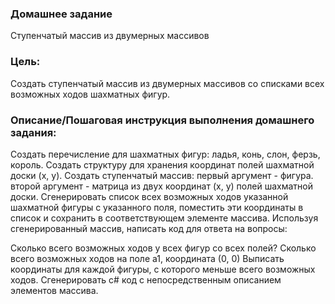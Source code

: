 ### Домашнее задание
Ступенчатый массив из двумерных массивов

### Цель:
Создать ступенчатый массив из двумерных массивов со списками всех возможных ходов шахматных фигур.

### Описание/Пошаговая инструкция выполнения домашнего задания:
Создать перечисление для шахматных фигур: ладья, конь, слон, ферзь, король.
Создать структуру для хранения координат полей шахматной доски (x, y).
Создать ступенчатый массив:
первый аргумент - фигура.
второй аргумент - матрица из двух координат (x, y) полей шахматной доски.
Сгенерировать список всех возможных ходов указанной шахматной фигуры
с указанного поля, поместить эти координаты в список и
сохранить в соответствующем элементе массива.
Используя сгенерированный массив, написать код для ответа на вопросы:

Сколько всего возможных ходов у всех фигур со всех полей?
Сколько всего возможных ходов на поле а1, координата (0, 0)
Выписать координаты для каждой фигуры, с которого меньше всего возможных ходов.
Сгенерировать c# код с непосредственным описанием элементов массива.
